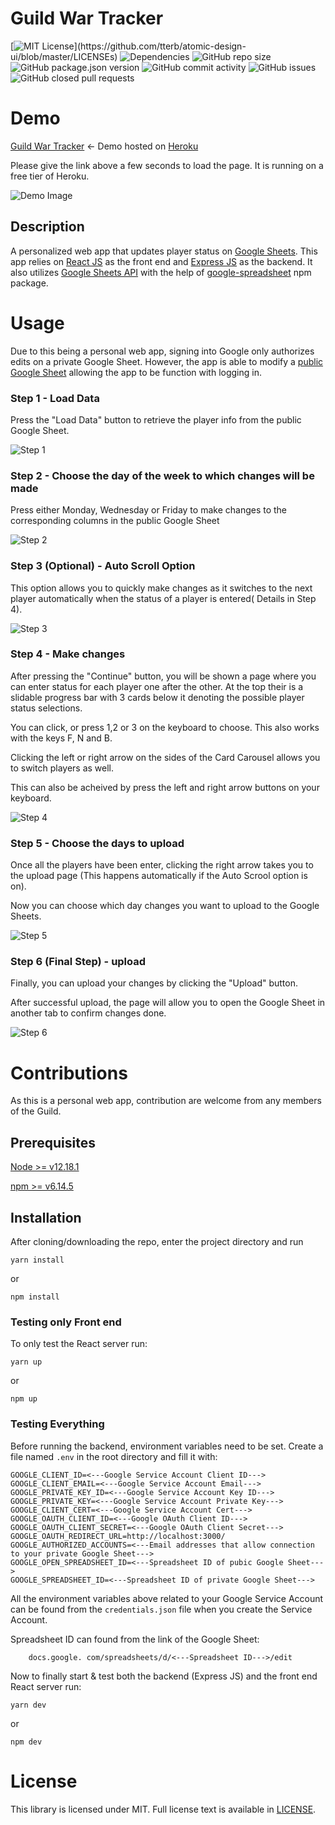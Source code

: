 # Guild War Tracker

[![MIT License](https://img.shields.io/apm/l/atomic-design-ui.svg?)](https://github.com/tterb/atomic-design-ui/blob/master/LICENSEs)
![Dependencies](https://img.shields.io/david/rezwanhaleem/guild-war-tracker)
![GitHub repo size](https://img.shields.io/github/repo-size/rezwanhaleem/guild-war-tracker)
![GitHub package.json version](https://img.shields.io/github/package-json/v/rezwanhaleem/guild-war-tracker)
![GitHub commit activity](https://img.shields.io/github/commit-activity/m/rezwanhaleem/guild-war-tracker)
![GitHub issues](https://img.shields.io/github/issues/rezwanhaleem/guild-war-tracker)
![GitHub closed pull requests](https://img.shields.io/github/issues-pr-closed/rezwanhaleem/guild-war-tracker)

# Demo

[Guild War Tracker](https://guild-war-tracker.herokuapp.com/) <- Demo hosted on [Heroku](https://www.heroku.com/)

Please give the link above a few seconds to load the page. It is running on a free tier of Heroku.

![Demo Image](https://i.imgur.com/2RbK3ND.png)

## Description

A personalized web app that updates player status on [Google Sheets](https://www.google.com/sheets/about/). This app relies on [React JS](https://reactjs.org/) as the front end and [Express JS](https://expressjs.com/) as the backend. It also utilizes [Google Sheets API](https://developers.google.com/sheets/api/) with the help of [google-spreadsheet](https://www.npmjs.com/package/google-spreadsheet) npm package.

# Usage

Due to this being a personal web app, signing into Google only authorizes edits on a private Google Sheet.
However, the app is able to modify a [public Google Sheet](https://docs.google.com/spreadsheets/d/1o6IVqf_DOEb-Y8JiiQIlXAWl9tPuKknbLAKP5HUZH4w/) allowing the app to be function with logging in.

### Step 1 - Load Data

Press the "Load Data" button to retrieve the player info from the public Google Sheet.

![Step 1](https://i.imgur.com/Qo2Lssw.png)

### Step 2 - Choose the day of the week to which changes will be made

Press either Monday, Wednesday or Friday to make changes to the corresponding columns in the public Google Sheet

![Step 2](https://i.imgur.com/DyXHMjc.png)

### Step 3 (Optional) - Auto Scroll Option

This option allows you to quickly make changes as it switches to the next player automatically when the status of a player is entered( Details in Step 4).

![Step 3](https://i.imgur.com/P1WPOGD.png)

### Step 4 - Make changes

After pressing the "Continue" button, you will be shown a page where you can enter status for each player one after the other. At the top their is a slidable progress bar with 3 cards below it denoting the possible player status selections.

You can click, or press 1,2 or 3 on the keyboard to choose. This also works with the keys F, N and B.

Clicking the left or right arrow on the sides of the Card Carousel allows you to switch players as well.

This can also be acheived by press the left and right arrow buttons on your keyboard.

![Step 4](https://i.imgur.com/5KaX8YO.png)

### Step 5 - Choose the days to upload

Once all the players have been enter, clicking the right arrow takes you to the upload page (This happens automatically if the Auto Scrool option is on).

Now you can choose which day changes you want to upload to the Google Sheets.

![Step 5](https://i.imgur.com/NBYZdMj.png)

### Step 6 (Final Step) - upload

Finally, you can upload your changes by clicking the "Upload" button. 

After successful upload, the page will allow you to open the Google Sheet in another tab to confirm changes done.

![Step 6](https://i.imgur.com/YvizxEF.png)


# Contributions

As this is a personal web app, contribution are welcome from any members of the Guild.

## Prerequisites

[Node >= v12.18.1](https://nodejs.org/en/)

[npm >= v6.14.5](https://www.npmjs.com/)

## Installation

After cloning/downloading the repo, enter the project directory and run

`yarn install` 

or

`npm install`


### Testing only Front end

To only test the React server run:

`yarn up`

or

`npm up`

### Testing Everything

Before running the backend, environment variables need to be set. 
Create a file named `.env` in the root directory and fill it with:

```
GOOGLE_CLIENT_ID=<---Google Service Account Client ID--->
GOOGLE_CLIENT_EMAIL=<---Google Service Account Email--->
GOOGLE_PRIVATE_KEY_ID=<---Google Service Account Key ID--->
GOOGLE_PRIVATE_KEY=<---Google Service Account Private Key--->
GOOGLE_CLIENT_CERT=<---Google Service Account Cert--->
GOOGLE_OAUTH_CLIENT_ID=<---Google OAuth Client ID--->
GOOGLE_OAUTH_CLIENT_SECRET=<---Google OAuth Client Secret--->
GOOGLE_OAUTH_REDIRECT_URL=http://localhost:3000/
GOOGLE_AUTHORIZED_ACCOUNTS=<---Email addresses that allow connection to your private Google Sheet--->
GOOGLE_OPEN_SPREADSHEET_ID=<---Spreadsheet ID of pubic Google Sheet--->
GOOGLE_SPREADSHEET_ID=<---Spreadsheet ID of private Google Sheet--->

```
All the environment variables above related to your Google Service Account can be found from the `credentials.json` file when you create the Service Account.

Spreadsheet ID can found from the link of the Google Sheet:

```
    docs.google. com/spreadsheets/d/<---Spreadsheet ID--->/edit
```


Now to finally start & test both the backend (Express JS) and the front end React server run:

`yarn dev`

or

`npm dev`


# License

This library is licensed under MIT. Full license text is available in [LICENSE](https://github.com/rezwanhaleem/guild-war-tracker/blob/develop/LICENSE.txt).